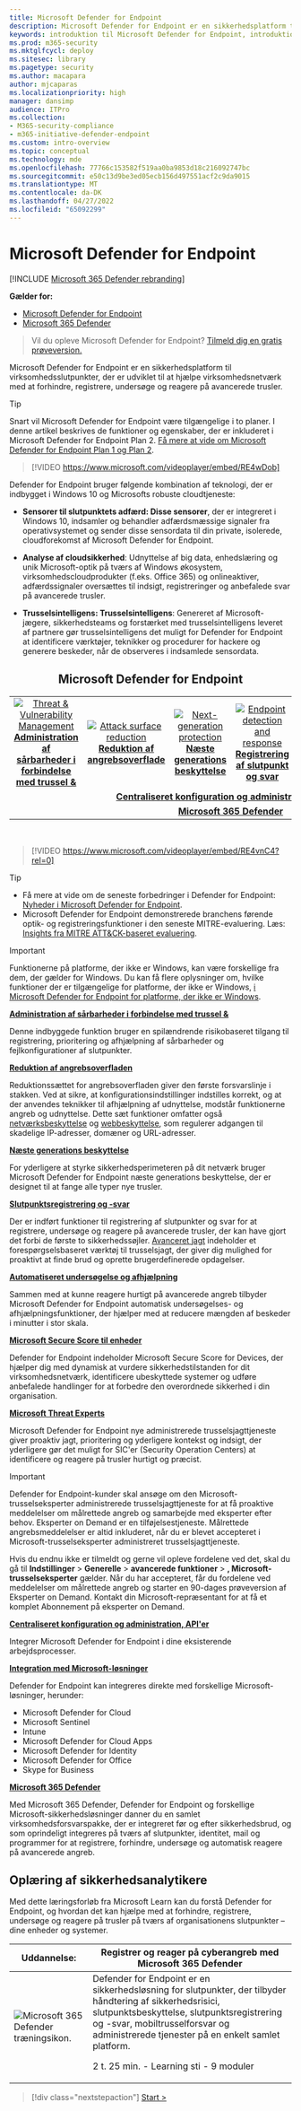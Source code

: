 ```yaml
---
title: Microsoft Defender for Endpoint
description: Microsoft Defender for Endpoint er en sikkerhedsplatform til virksomhedsslutpunkter, der hjælper med at forsvare sig mod avancerede vedvarende trusler.
keywords: introduktion til Microsoft Defender for Endpoint, introduktion til Microsoft Defender for Endpoint, cybersikkerhed, avanceret vedvarende trussel, virksomhedssikkerhed, sensor til maskinel adfærd, cloudsikkerhed, analyse, trusselsintelligens, reduktion af angrebsoverflade, næste generations beskyttelse, automatiseret undersøgelse og afhjælpning, Microsoft threat experts, secure score, advanced hunting, Microsoft 365 Defender, cyber threat hunting
ms.prod: m365-security
ms.mktglfcycl: deploy
ms.sitesec: library
ms.pagetype: security
ms.author: macapara
author: mjcaparas
ms.localizationpriority: high
manager: dansimp
audience: ITPro
ms.collection:
- M365-security-compliance
- m365-initiative-defender-endpoint
ms.custom: intro-overview
ms.topic: conceptual
ms.technology: mde
ms.openlocfilehash: 77766c153582f519aa0ba9853d18c216092747bc
ms.sourcegitcommit: e50c13d9be3ed05ecb156d497551acf2c9da9015
ms.translationtype: MT
ms.contentlocale: da-DK
ms.lasthandoff: 04/27/2022
ms.locfileid: "65092299"
---
```

# <a name="microsoft-defender-for-endpoint"></a>Microsoft Defender for Endpoint

[!INCLUDE [Microsoft 365 Defender rebranding](../../includes/microsoft-defender.md)]

**Gælder for:**
- [Microsoft Defender for Endpoint](https://go.microsoft.com/fwlink/p/?linkid=2154037)
- [Microsoft 365 Defender](https://go.microsoft.com/fwlink/?linkid=2118804)

> Vil du opleve Microsoft Defender for Endpoint? [Tilmeld dig en gratis prøveversion.](https://signup.microsoft.com/create-account/signup?products=7f379fee-c4f9-4278-b0a1-e4c8c2fcdf7e&ru=https://aka.ms/MDEp2OpenTrial?ocid=docs-wdatp-exposedapis-abovefoldlink)

Microsoft Defender for Endpoint er en sikkerhedsplatform til virksomhedsslutpunkter, der er udviklet til at hjælpe virksomhedsnetværk med at forhindre, registrere, undersøge og reagere på avancerede trusler.

> [!TIP]
> Snart vil Microsoft Defender for Endpoint være tilgængelige i to planer. I denne artikel beskrives de funktioner og egenskaber, der er inkluderet i Microsoft Defender for Endpoint Plan 2. [Få mere at vide om Microsoft Defender for Endpoint Plan 1 og Plan 2](defender-endpoint-plan-1-2.md).
> 

<p><p>

> [!VIDEO https://www.microsoft.com/videoplayer/embed/RE4wDob]

Defender for Endpoint bruger følgende kombination af teknologi, der er indbygget i Windows 10 og Microsofts robuste cloudtjeneste:

- **Sensorer til slutpunktets adfærd: Disse sensorer**, der er integreret i Windows 10, indsamler og behandler adfærdsmæssige signaler fra operativsystemet og sender disse sensordata til din private, isolerede, cloudforekomst af Microsoft Defender for Endpoint.

- **Analyse af cloudsikkerhed**: Udnyttelse af big data, enhedslæring og unik Microsoft-optik på tværs af Windows økosystem, virksomhedscloudprodukter (f.eks. Office 365) og onlineaktiver, adfærdssignaler oversættes til indsigt, registreringer og anbefalede svar på avancerede trusler.

- **Trusselsintelligens: Trusselsintelligens**: Genereret af Microsoft-jægere, sikkerhedsteams og forstærket med trusselsintelligens leveret af partnere gør trusselsintelligens det muligt for Defender for Endpoint at identificere værktøjer, teknikker og procedurer for hackere og generere beskeder, når de observeres i indsamlede sensordata.

<center><h2>Microsoft Defender for Endpoint</center></h2>
<table>
<tr>
<td><a href="#tvm"><center><img src="images/TVM_icon.png" alt="Threat & Vulnerability Management"> <br><b>Administration af sårbarheder i forbindelse med trussel &</b></center></a></td>
<td><a href="#asr"><center><img src="images/asr-icon.png" alt="Attack surface reduction"><br><b>Reduktion af angrebsoverflade</b></center></a></td>
<td><center><a href="#ngp"><img src="images/ngp-icon.png" alt="Next-generation protection"><br> <b>Næste generations beskyttelse</b></a></center></td>
<td><center><a href="#edr"><img src="images/edr-icon.png" alt="Endpoint detection and response"><br> <b>Registrering af slutpunkt og svar</b></a></center></td>
<td><center><a href="#ai"><img src="images/air-icon.png" alt="Automated investigation and remediation"><br> <b>Automatiseret undersøgelse og afhjælpning</b></a></center></td>
<td><center><a href="#mte"><img src="images/mte-icon.png" alt="Microsoft Threat Experts"><br> <b>Microsoft-trusselseksperter</b></a></center></td>
</tr>
<tr>
<td colspan="7">
<a href="#apis"><center><b>Centraliseret konfiguration og administration, API'er</a></b></center></td>
</tr>
<tr>
<td colspan="7"><a href="#mtp"><center><b>Microsoft 365 Defender</a></center></b></td>
</tr>
</table>
<br>

<p></p>

> [!VIDEO https://www.microsoft.com/videoplayer/embed/RE4vnC4?rel=0]

> [!TIP]
> - Få mere at vide om de seneste forbedringer i Defender for Endpoint: [Nyheder i Microsoft Defender for Endpoint](whats-new-in-microsoft-defender-endpoint.md).
> - Microsoft Defender for Endpoint demonstrerede branchens førende optik- og registreringsfunktioner i den seneste MITRE-evaluering. Læs: [Insights fra MITRE ATT&CK-baseret evaluering](https://cloudblogs.microsoft.com/microsoftsecure/2018/12/03/insights-from-the-mitre-attack-based-evaluation-of-windows-defender-atp/).


> [!IMPORTANT]
> Funktionerne på platforme, der ikke er Windows, kan være forskellige fra dem, der gælder for Windows. Du kan få flere oplysninger om, hvilke funktioner der er tilgængelige for platforme, der ikke er Windows, [i Microsoft Defender for Endpoint for platforme, der ikke er Windows](/microsoft-365/security/defender-endpoint/non-windows).

<a name="tvm"></a>

**[Administration af sårbarheder i forbindelse med trussel &](next-gen-threat-and-vuln-mgt.md)**

Denne indbyggede funktion bruger en spilændrende risikobaseret tilgang til registrering, prioritering og afhjælpning af sårbarheder og fejlkonfigurationer af slutpunkter.

<a name="asr"></a>

**[Reduktion af angrebsoverfladen](overview-attack-surface-reduction.md)**

Reduktionssættet for angrebsoverfladen giver den første forsvarslinje i stakken. Ved at sikre, at konfigurationsindstillinger indstilles korrekt, og at der anvendes teknikker til afhjælpning af udnyttelse, modstår funktionerne angreb og udnyttelse. Dette sæt funktioner omfatter også [netværksbeskyttelse](network-protection.md) og [webbeskyttelse](web-protection-overview.md), som regulerer adgangen til skadelige IP-adresser, domæner og URL-adresser.

<a name="ngp"></a>

**[Næste generations beskyttelse](next-generation-protection.md)**

For yderligere at styrke sikkerhedsperimeteren på dit netværk bruger Microsoft Defender for Endpoint næste generations beskyttelse, der er designet til at fange alle typer nye trusler.

<a name="edr"></a>

**[Slutpunktsregistrering og -svar](overview-endpoint-detection-response.md)**

Der er indført funktioner til registrering af slutpunkter og svar for at registrere, undersøge og reagere på avancerede trusler, der kan have gjort det forbi de første to sikkerhedssøjler. [Avanceret jagt](advanced-hunting-overview.md) indeholder et forespørgselsbaseret værktøj til trusselsjagt, der giver dig mulighed for proaktivt at finde brud og oprette brugerdefinerede opdagelser.

<a name="ai"></a>

**[Automatiseret undersøgelse og afhjælpning](automated-investigations.md)**

Sammen med at kunne reagere hurtigt på avancerede angreb tilbyder Microsoft Defender for Endpoint automatisk undersøgelses- og afhjælpningsfunktioner, der hjælper med at reducere mængden af beskeder i minutter i stor skala.

<a name="ss"></a>

**[Microsoft Secure Score til enheder](tvm-microsoft-secure-score-devices.md)**

Defender for Endpoint indeholder Microsoft Secure Score for Devices, der hjælper dig med dynamisk at vurdere sikkerhedstilstanden for dit virksomhedsnetværk, identificere ubeskyttede systemer og udføre anbefalede handlinger for at forbedre den overordnede sikkerhed i din organisation.

<a name="mte"></a>

**[Microsoft Threat Experts](microsoft-threat-experts.md)**

Microsoft Defender for Endpoint nye administrerede trusselsjagttjeneste giver proaktiv jagt, prioritering og yderligere kontekst og indsigt, der yderligere gør det muligt for SIC'er (Security Operation Centers) at identificere og reagere på trusler hurtigt og præcist.

> [!IMPORTANT]
> Defender for Endpoint-kunder skal ansøge om den Microsoft-trusselseksperter administrerede trusselsjagttjeneste for at få proaktive meddelelser om målrettede angreb og samarbejde med eksperter efter behov. Eksperter on Demand er en tilføjelsestjeneste. Målrettede angrebsmeddelelser er altid inkluderet, når du er blevet accepteret i Microsoft-trusselseksperter administreret trusselsjagttjeneste.
>
> Hvis du endnu ikke er tilmeldt og gerne vil opleve fordelene ved det, skal du gå til **Indstillinger** \> **Generelle** \> **avancerede funktioner** \> **, Microsoft-trusselseksperter** gælder. Når du har accepteret, får du fordelene ved meddelelser om målrettede angreb og starter en 90-dages prøveversion af Eksperter on Demand. Kontakt din Microsoft-repræsentant for at få et komplet Abonnement på eksperter on Demand.

<a name="apis"></a>

**[Centraliseret konfiguration og administration, API'er](management-apis.md)**

Integrer Microsoft Defender for Endpoint i dine eksisterende arbejdsprocesser.

<a name="mtp"></a>

**[Integration med Microsoft-løsninger](threat-protection-integration.md)**

Defender for Endpoint kan integreres direkte med forskellige Microsoft-løsninger, herunder:

- Microsoft Defender for Cloud
- Microsoft Sentinel
- Intune
- Microsoft Defender for Cloud Apps
- Microsoft Defender for Identity
- Microsoft Defender for Office
- Skype for Business

**[Microsoft 365 Defender](/microsoft-365/security/defender/microsoft-365-defender)**

Med Microsoft 365 Defender, Defender for Endpoint og forskellige Microsoft-sikkerhedsløsninger danner du en samlet virksomhedsforsvarspakke, der er integreret før og efter sikkerhedsbrud, og som oprindeligt integreres på tværs af slutpunkter, identitet, mail og programmer for at registrere, forhindre, undersøge og automatisk reagere på avancerede angreb.


## <a name="training-for-security-analysts"></a>Oplæring af sikkerhedsanalytikere

Med dette læringsforløb fra Microsoft Learn kan du forstå Defender for Endpoint, og hvordan det kan hjælpe med at forhindre, registrere, undersøge og reagere på trusler på tværs af organisationens slutpunkter – dine enheder og systemer.

|Uddannelse:|Registrer og reager på cyberangreb med Microsoft 365 Defender|
|---|---|
|![Microsoft 365 Defender træningsikon.](../../media/microsoft-365-defender/m365-defender-secure-organization.svg)|Defender for Endpoint er en sikkerhedsløsning for slutpunkter, der tilbyder håndtering af sikkerhedsrisici, slutpunktsbeskyttelse, slutpunktsregistrering og -svar, mobiltrusselforsvar og administrerede tjenester på en enkelt samlet platform.<p> 2 t. 25 min. - Learning sti - 9 moduler|

> [!div class="nextstepaction"]
> [Start >](/learn/paths/defender-endpoint-fundamentals/)
